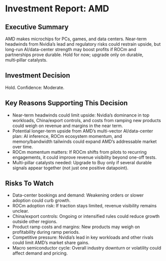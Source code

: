 # Investment Report: AMD
## Executive Summary
AMD makes microchips for PCs, games, and data centers. Near-term headwinds from Nvidia’s lead and regulatory risks could restrain upside, but long-run AI/data-center strength may boost profits if ROCm and partnerships prove durable. Hold for now; upgrade only on durable, multi‑pillar catalysts.

## Investment Decision
Hold. Confidence: Moderate.

## Key Reasons Supporting This Decision
- Near-term headwinds could limit upside: Nvidia’s dominance in top workloads, China/export controls, and costs from ramping new products could weigh on revenue and margins in the near term.
- Potential longer-term upside from AMD’s multi-vector AI/data-center plan: AI inference, ROCm ecosystem momentum, and memory/bandwidth tailwinds could expand AMD’s addressable market over time.
- ROCm momentum matters: If ROCm shifts from pilots to recurring engagements, it could improve revenue visibility beyond one-off tests.
- Multi-pillar catalysts needed: Upgrade to Buy only if several durable signals appear together (not just one positive datapoint).

## Risks To Watch
- Data-center bookings and demand: Weakening orders or slower adoption could curb growth.
- ROCm adoption risk: If traction stays limited, revenue visibility remains unclear.
- China/export controls: Ongoing or intensified rules could reduce growth outside other regions.
- Product ramp costs and margins: New products may weigh on profitability during ramp periods.
- Competitive pressure: Nvidia’s lead in key workloads and other rivals could limit AMD’s market share gains.
- Macro semiconductor cycle: Overall industry downturn or volatility could affect demand and pricing.